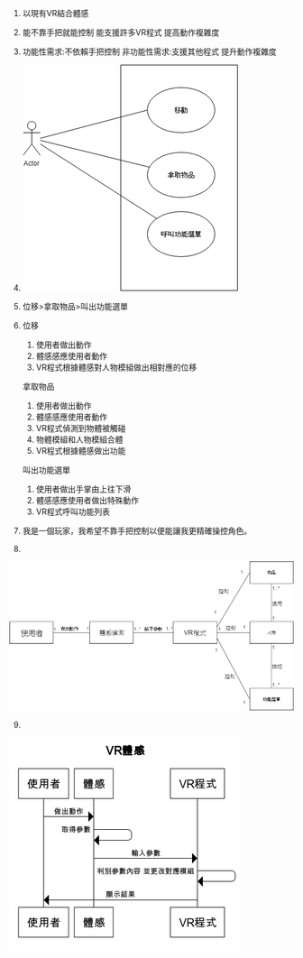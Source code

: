 
1. 以現有VR結合體感 
2. 能不靠手把就能控制 能支援許多VR程式 提高動作複雜度
3. 功能性需求:不依賴手把控制
   非功能性需求:支援其他程式 提升動作複雜度
4. ![test](test.png)
5. 位移>拿取物品>叫出功能選單
6. 位移
   1. 使用者做出動作
   2. 體感感應使用者動作
   3. VR程式根據體感對人物模組做出相對應的位移
   
   拿取物品
   1. 使用者做出動作
   2. 體感感應使用者動作
   3. VR程式偵測到物體被觸碰
   4. 物體模組和人物模組合體
   5. VR程式根據體感做出功能
   
   叫出功能選單
   1. 使用者做出手掌由上往下滑
   2. 體感感應使用者做出特殊動作
   3. VR程式呼叫功能列表
   
7. 我是一個玩家，我希望不靠手把控制以便能讓我更精確操控角色。
8.
![Sclass](Sclass.png)

9.
![system](system.png)
